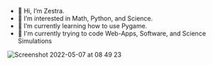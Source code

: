 - 👋 Hi, I’m Zestra.
- 👀 I’m interested in Math, Python, and Science.
- 🌱 I’m currently learning how to use Pygame.
-  I'm currently trying to code Web-Apps, Software, and Science Simulations

<!---
zestra/zestra is a ✨ special ✨ repository because its `README.md` (this file) appears on your GitHub profile.
You can click the Preview link to take a look at your changes.
--->
![Screenshot 2022-05-07 at 08 49 23](https://user-images.githubusercontent.com/104675837/167264242-855a214e-655c-47b7-8661-8946198800e9.png)

